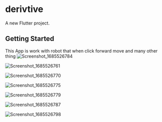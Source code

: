 # derivtive

A new Flutter project.

## Getting Started
This App is work with robot that when click forward move and many other thing
![Screenshot_1685526784](https://github.com/shurbajix/DividerApp/assets/19245484/1302ce4a-2fd0-4187-90ca-887cd2e978f2)


![Screenshot_1685526761](https://github.com/shurbajix/DividerApp/assets/19245484/46f2b1c1-b307-49ef-8ef0-26fa23473edf)

![Screenshot_1685526770](https://github.com/shurbajix/DividerApp/assets/19245484/6628c4bb-6305-472f-b75e-c2f1ddb854f9)

![Screenshot_1685526775](https://github.com/shurbajix/DividerApp/assets/19245484/59e08c10-36d8-4fce-8307-8bf581577f01)

![Screenshot_1685526779](https://github.com/shurbajix/DividerApp/assets/19245484/b3a3fcfc-6532-4b8e-bdc0-37e520d7df85)

![Screenshot_1685526787](https://github.com/shurbajix/DividerApp/assets/19245484/54a980ff-9563-4521-85e7-49272ce68304)

![Screenshot_1685526798](https://github.com/shurbajix/DividerApp/assets/19245484/5d35a56c-eca8-4853-9992-658fe7cb6722)
